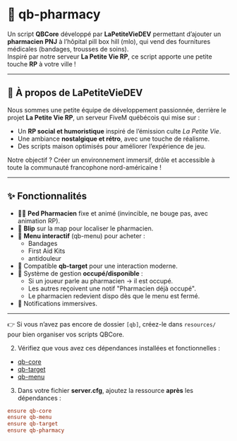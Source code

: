# 🏥 qb-pharmacy

Un script **QBCore** développé par **LaPetiteVieDEV** permettant d’ajouter un **pharmacien PNJ** à l’hôpital pill box hill (mlo), qui vend des fournitures médicales (bandages, trousses de soins).  
Inspiré par notre serveur **La Petite Vie RP**, ce script apporte une petite touche **RP** à votre ville !

---

## 👥 À propos de LaPetiteVieDEV

Nous sommes une petite équipe de développement passionnée, derrière le projet **La Petite Vie RP**, un serveur FiveM québécois qui mise sur :  
- Un **RP social et humoristique** inspiré de l’émission culte *La Petite Vie*.  
- Une ambiance **nostalgique et rétro**, avec une touche de réalisme.  
- Des scripts maison optimisés pour améliorer l’expérience de jeu.  

Notre objectif ? Créer un environnement immersif, drôle et accessible à toute la communauté francophone nord-américaine !

---

## ✨ Fonctionnalités

- 👨‍⚕️ **Ped Pharmacien** fixe et animé (invincible, ne bouge pas, avec animation RP).  
- 📍 **Blip** sur la map pour localiser le pharmacien.  
- 🛒 **Menu interactif** (qb-menu) pour acheter :
  - Bandages
  - First Aid Kits
  - antidouleur  
- 🎯 Compatible **qb-target** pour une interaction moderne.  
- 🔐 Système de gestion **occupé/disponible** :  
  - Si un joueur parle au pharmacien → il est occupé.  
  - Les autres reçoivent une notif "Pharmacien déjà occupé".  
  - Le pharmacien redevient dispo dès que le menu est fermé.  
- 🔔 Notifications immersives.  

---


👉 Si vous n’avez pas encore de dossier `[qb]`, créez-le dans `resources/` pour bien organiser vos scripts QBCore.

2. Vérifiez que vous avez ces dépendances installées et fonctionnelles :
- [qb-core](https://github.com/qbcore-framework/qb-core)
- [qb-target](https://github.com/qbcore-framework/qb-target)
- [qb-menu](https://github.com/qbcore-framework/qb-menu)

3. Dans votre fichier **server.cfg**, ajoutez la ressource **après** les dépendances :
```cfg
ensure qb-core
ensure qb-menu
ensure qb-target
ensure qb-pharmacy
  
